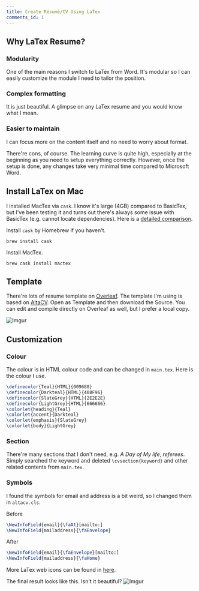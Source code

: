 ```yaml
---
title: Create Résumé/CV Using LaTex
comments_id: 1
---
```


## Why LaTex Resume?

### Modularity
One of the main reasons I switch to LaTex from Word. It's modular so I can easily customize the module I need to tailor the position.

### Complex formatting
It is just beautiful. A glimpse on any LaTex resume and you would know what I mean.

### Easier to maintain
I can focus more on the content itself and no need to worry about format.

There're cons, of course. The learning curve is quite high, especially at the beginning as you need to setup everything correctly. However, once the setup is done, any changes take very minimal time compared to Microsoft Word.

## Install LaTex on Mac

I installed MacTex via `cask`. I know it's large (4GB) compared to BasicTex, but I've been testing it and turns out there's always some issue with BasicTex (e.g. cannot locate dependencies). Here is a [detailed comparison](https://sourabhbajaj.com/mac-setup/LaTeX/).

Install `cask` by Homebrew if you haven't.
```shell
brew install cask
```

Install MacTex.
```shell
brew cask install mactex
```

## Template

There're lots of resume template on [Overleaf](https://www.overleaf.com/). The template I'm using is based on [AltaCV](https://www.overleaf.com/latex/templates/altacv-template/trgqjpwnmtgv). Open as Template and then download the Source. You can edit and compile directly on Overleaf as well, but I prefer a local copy.

![Imgur](https://i.imgur.com/3JxGjcb.png)

## Customization

### Colour
The colour is in HTML colour code and can be changed in `main.tex`.
Here is the colour I use.

```LaTeX
\definecolor{Teal}{HTML}{009688}
\definecolor{Darkteal}{HTML}{408F96}
\definecolor{SlateGrey}{HTML}{2E2E2E}
\definecolor{LightGrey}{HTML}{666666}
\colorlet{heading}{Teal}
\colorlet{accent}{Darkteal}
\colorlet{emphasis}{SlateGrey}
\colorlet{body}{LightGrey}
```

### Section
There're many sections that I don't need, e.g. *A Day of My life*, *referees*. Simply searched the keyword and deleted `\cvsection{keyword}` and other related contents from `main.tex`.

### Symbols

I found the symbols for email and address is a bit weird, so I changed them in `altacv.cls`.

Before
```LaTeX
\NewInfoField{email}{\faAt}[mailto:]
\NewInfoField{mailaddress}{\faEnvelope}
```
After
```LaTeX
\NewInfoField{email}{\faEnvelope}[mailto:]
\NewInfoField{mailaddress}{\faHome}
```

More LaTex web icons can be found in [here](http://texdoc.net/texmf-dist/doc/fonts/fontawesome/fontawesome.pdf).

The final result looks like this. Isn't it beautiful?
![Imgur](https://i.imgur.com/kWSrvDb.png)
